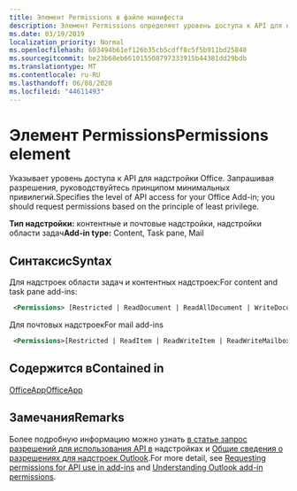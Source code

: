 ```yaml
---
title: Элемент Permissions в файле манифеста
description: Элемент Permissions определяет уровень доступа к API для надстройки Office.
ms.date: 03/19/2019
localization_priority: Normal
ms.openlocfilehash: 603494b61ef126b35cb5cdff8c5f5b911bd25840
ms.sourcegitcommit: be23b68eb661015508797333915b44381dd29bdb
ms.translationtype: MT
ms.contentlocale: ru-RU
ms.lasthandoff: 06/08/2020
ms.locfileid: "44611493"
---
```

# <a name="permissions-element"></a><span data-ttu-id="c5fed-103">Элемент Permissions</span><span class="sxs-lookup"><span data-stu-id="c5fed-103">Permissions element</span></span>

<span data-ttu-id="c5fed-104">Указывает уровень доступа к API для надстройки Office. Запрашивая разрешения, руководствуйтесь принципом минимальных привилегий.</span><span class="sxs-lookup"><span data-stu-id="c5fed-104">Specifies the level of API access for your Office Add-in; you should request permissions based on the principle of least privilege.</span></span>

<span data-ttu-id="c5fed-105">**Тип надстройки:** контентные и почтовые надстройки, надстройки области задач</span><span class="sxs-lookup"><span data-stu-id="c5fed-105">**Add-in type:** Content, Task pane, Mail</span></span>

## <a name="syntax"></a><span data-ttu-id="c5fed-106">Синтаксис</span><span class="sxs-lookup"><span data-stu-id="c5fed-106">Syntax</span></span>

<span data-ttu-id="c5fed-107">Для надстроек области задач и контентных надстроек:</span><span class="sxs-lookup"><span data-stu-id="c5fed-107">For content and task pane add-ins:</span></span>

```XML
 <Permissions> [Restricted | ReadDocument | ReadAllDocument | WriteDocument | ReadWriteDocument]</Permissions>
```

<span data-ttu-id="c5fed-108">Для почтовых надстроек</span><span class="sxs-lookup"><span data-stu-id="c5fed-108">For mail add-ins</span></span>

```XML
 <Permissions>[Restricted | ReadItem | ReadWriteItem | ReadWriteMailbox]</Permissions>
```

## <a name="contained-in"></a><span data-ttu-id="c5fed-109">Содержится в</span><span class="sxs-lookup"><span data-stu-id="c5fed-109">Contained in</span></span>

[<span data-ttu-id="c5fed-110">OfficeApp</span><span class="sxs-lookup"><span data-stu-id="c5fed-110">OfficeApp</span></span>](officeapp.md)

## <a name="remarks"></a><span data-ttu-id="c5fed-111">Замечания</span><span class="sxs-lookup"><span data-stu-id="c5fed-111">Remarks</span></span>

<span data-ttu-id="c5fed-112">Более подробную информацию можно узнать [в статье запрос разрешений для использования API в](../../develop/requesting-permissions-for-api-use-in-content-and-task-pane-add-ins.md) надстройках и [Общие сведения о разрешениях для надстроек Outlook](../../outlook/understanding-outlook-add-in-permissions.md).</span><span class="sxs-lookup"><span data-stu-id="c5fed-112">For more detail, see [Requesting permissions for API use in add-ins](../../develop/requesting-permissions-for-api-use-in-content-and-task-pane-add-ins.md) and [Understanding Outlook add-in permissions](../../outlook/understanding-outlook-add-in-permissions.md).</span></span>
